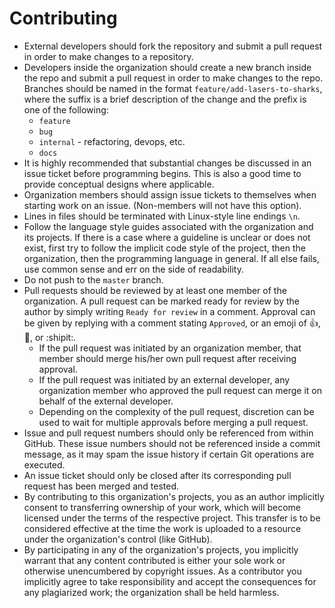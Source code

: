 # Contributing

* External developers should fork the repository and submit a pull request in
  order to make changes to a repository.
* Developers inside the organization should create a new branch inside the
  repo and submit a pull request in order to make changes to the repo. Branches
  should be named in the format `feature/add-lasers-to-sharks`, where the suffix
  is a brief description of the change and the prefix is one of the following:
  * `feature`
  * `bug`
  * `internal` - refactoring, devops, etc.
  * `docs`
* It is highly recommended that substantial changes be discussed in an issue
  ticket before programming begins. This is also a good time to provide
  conceptual designs where applicable.
* Organization members should assign issue tickets to themselves when starting
  work on an issue. (Non-members will not have this option).
* Lines in files should be terminated with Linux-style line endings `\n`.
* Follow the language style guides associated with the organization and its
  projects. If there is a case where a guideline is unclear or does not exist,
  first try to follow the implicit code style of the project, then the
  organization, then the programming language in general. If all else fails,
  use common sense and err on the side of readability.
* Do not push to the `master` branch.
* Pull requests should be reviewed by at least one member of the organization.
  A pull request can be marked ready for review by the author by simply writing
  `Ready for review` in a comment. Approval can be given by replying with a
  comment stating `Approved`, or an emoji of :+1:, :100:, or :shipit:.
    * If the pull request was initiated by an organization member, that member
      should merge his/her own pull request after receiving approval.
    * If the pull request was initiated by an external developer, any
      organization member who approved the pull request can merge it on behalf
      of the external developer.
    * Depending on the complexity of the pull request, discretion can be used to
      wait for multiple approvals before merging a pull request.
* Issue and pull request numbers should only be referenced from within GitHub.
  These issue numbers should not be referenced inside a commit message, as
  it may spam the issue history if certain Git operations are executed.
* An issue ticket should only be closed after its corresponding pull request has
  been merged and tested.
* By contributing to this organization's projects, you as an author implicitly
  consent to transferring ownership of your work, which will become licensed
  under the terms of the respective project. This transfer is to be considered
  effective at the time the work is uploaded to a resource under the
  organization's control (like GitHub).
* By participating in any of the organization's projects, you implicitly warrant
  that any content contributed is either your sole work or otherwise
  unencumbered by copyright issues. As a contributor you implicitly agree to
  take responsibility and accept the consequences for any plagiarized work;
  the organization shall be held harmless.
